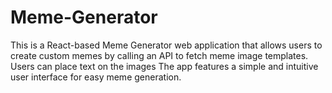 # Meme-Generator
This is a React-based Meme Generator web application that allows users to create custom memes by calling an API to fetch meme image templates. Users can place text on the images The app features a simple and intuitive user interface for easy meme generation.
